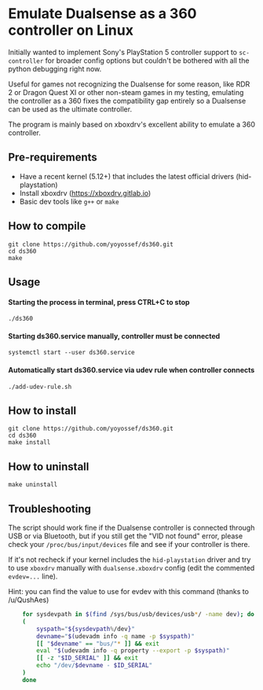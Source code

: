 # Emulate Dualsense as a 360 controller on Linux

Initially wanted to implement Sony's PlayStation 5 controller support to `sc-controller` for broader config options but couldn't be bothered with all the python debugging right now.

Useful for games not recognizing the Dualsense for some reason, like RDR 2 or Dragon Quest XI or other non-steam games in my testing, emulating the controller as a 360 fixes the compatibility gap entirely so a Dualsense can be used as the ultimate controller.

The program is mainly based on xboxdrv's excellent ability to emulate a 360 controller.

## Pre-requirements


- Have a recent kernel (5.12+) that includes the latest official drivers (hid-playstation)
- Install xboxdrv (https://xboxdrv.gitlab.io)
- Basic dev tools like `g++` or `make`

## How to compile
```
git clone https://github.com/yoyossef/ds360.git
cd ds360
make
```
## Usage
#### Starting the process in terminal, press CTRL+C to stop
```
./ds360
```
#### Starting ds360.service manually, controller must be connected
```
systemctl start --user ds360.service
```
#### Automatically start ds360.service via udev rule when controller connects
```
./add-udev-rule.sh
```
## How to install
```
git clone https://github.com/yoyossef/ds360.git
cd ds360
make install
```

## How to uninstall

```
make uninstall
```

## Troubleshooting

The script should work fine if the Dualsense controller is connected through USB or via Bluetooth, but if you still get the "VID not found" error, please check your `/proc/bus/input/devices` file and see if your controller is there.

If it's not recheck if your kernel includes the `hid-playstation` driver and try to use `xboxdrv` manually with `dualsense.xboxdrv` config (edit the commented `evdev=...` line).


Hint: you can find the value to use for evdev with this command (thanks to /u/QushAes)
```sh
    for sysdevpath in $(find /sys/bus/usb/devices/usb*/ -name dev); do
    (
        syspath="${sysdevpath%/dev}"
        devname="$(udevadm info -q name -p $syspath)"
        [[ "$devname" == "bus/"* ]] && exit
        eval "$(udevadm info -q property --export -p $syspath)"
        [[ -z "$ID_SERIAL" ]] && exit
        echo "/dev/$devname - $ID_SERIAL"
    )
    done
```